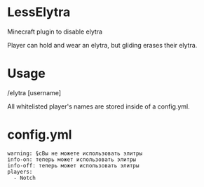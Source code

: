 # LessElytra
Minecraft plugin to disable elytra

Player can hold and wear an elytra, but gliding erases their elytra.
# Usage
/elytra [username]

All whitelisted player's names are stored inside of a config.yml.

# config.yml
```
warning: §cВы не можете использовать элитры
info-on: теперь может использовать элитры
info-off: теперь может использовать элитры
players:
  - Notch
```
